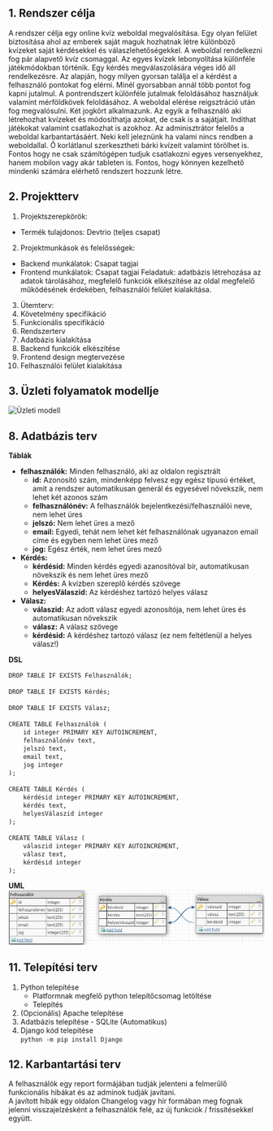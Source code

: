 ## 1. Rendszer célja

A rendszer célja egy online kvíz weboldal megvalósítása. Egy olyan felület biztosítása ahol az emberek saját maguk hozhatnak létre különböző kvízeket saját kérdésekkel és válaszlehetőségekkel. A weboldal rendelkezni fog pár alapvető kvíz csomaggal. Az egyes kvízek lebonyolítása különféle játékmódokban történik. Egy kérdés megválaszolására véges idő áll rendelkezésre. Az alapján, hogy milyen gyorsan találja el a kérdést a felhasználó pontokat fog elérni. Minél gyorsabban annál több pontot fog kapni jutalmul. A pontrendszert különféle jutalmak feloldásához használjuk valamint mérföldkövek feloldásához. A weboldal elérése reigsztráció után fog megvalósulni. Két jogkört alkalmazunk. Az egyik a felhasználó aki létrehozhat kvízeket és módosíthatja azokat, de csak is a sajátjait. Indíthat játékokat valamint csatlakozhat is azokhoz. Az adminisztrátor felelős a weboldal karbantartásáért. Neki kell jeleznünk ha valami nincs rendben a weboldallal. Ő korlátlanul szerkesztheti bárki kvízeit valamint törölhet is. Fontos hogy ne csak számítógépen tudjuk csatlakozni egyes versenyekhez, hanem mobilon vagy akár tableten is. Fontos, hogy könnyen kezelhető mindenki számára elérhető rendszert hozzunk létre.

## 2. Projektterv

1. Projektszerepkörök:
  * Termék tulajdonos: Devtrio (teljes csapat)
2. Projektmunkások és felelősségek:
  * Backend munkálatok: Csapat tagjai
  * Frontend munkálatok: Csapat tagjai Feladatuk: adatbázis létrehozása az adatok tárolásához, megfelelő funkciók elkészítése az oldal megfelelő működésének érdekében, felhasználói   felület kialakítása.
3. Ütemterv:
  1. Követelmény specifikáció
  2. Funkcionális specifikáció
  3. Rendszerterv
  4. Adatbázis kialakítása
  5. Backend funkciók elkészítése
  6. Frontend design megtervezése
  7. Felhasználói felület kialakítása

## 3. Üzleti folyamatok modellje

![Üzleti modell](../Dokumentacio/Képek/Umodell.PNG)

## 8. Adatbázis terv

**Táblák**
- **felhasználók:** Minden felhasználó, aki az oldalon regisztrált
  - **id:** Azonosító szám, mindenképp felvesz egy egész típusú értéket, amit a rendszer automatikusan generál és egyesével növekszik, nem lehet két azonos szám
  - **felhasználónév:** A felhasználók bejelentkezési/felhasználói neve, nem lehet üres
  - **jelszó:** Nem lehet üres a mező
  - **email:** Egyedi, tehát nem lehet két felhasználónak ugyanazon email címe és egyben nem lehet üres mező
  - **jog:** Egész érték, nem lehet üres mező
- **Kérdés:**
  - **kérdésid:** Minden kérdés egyedi azanosítóval bír, automatikusan növekszik és nem lehet üres mező
  - **Kérdés:** A kvízben szereplő kérdés szövege
  - **helyesVálaszid:** Az kérdéshez tartózó helyes válasz
- **Válasz:**
  - **válaszid:** Az adott válasz egyedi azonosítója, nem lehet üres és automatikusan növekszik
  - **válasz:** A válasz szövege
  - **kérdésid:** A kérdéshez tartozó válasz (ez nem feltétlenül a helyes válasz!)

**DSL**
```
DROP TABLE IF EXISTS Felhasználók;

DROP TABLE IF EXISTS Kérdés;

DROP TABLE IF EXISTS Válasz;

CREATE TABLE Felhasználók (
	id integer PRIMARY KEY AUTOINCREMENT,
	felhasználónév text,
	jelszó text,
	email text,
	jog integer
);

CREATE TABLE Kérdés (
	kérdésid integer PRIMARY KEY AUTOINCREMENT,
	kérdés text,
	helyesVálaszid integer
);

CREATE TABLE Válasz (
	válaszid integer PRIMARY KEY AUTOINCREMENT,
	válasz text,
	kérdésid integer
);

```
**UML**
<br>
![Adatbázis terv](../Dokumentacio/Képek/Adatbázis.PNG)

## 11. Telepítési terv

1. Python telepítése
   * Platformnak megfelő python telepítőcsomag letöltése
   * Telepítés
2. (Opcionális) Apache telepítése
3. Adatbázis telepítése - SQLite (Automatikus)
4. Django kód telepítése <br> ```python -m pip install Django```

## 12. Karbantartási terv

A felhasználók egy report formájában tudják jelenteni a felmerűlő funkcionális hibákat és az adminok tudják javítani. <br>
A javított hibák egy oldalon Changelog vagy hír formában meg fognak jelenni visszajelzésként a felhasználók felé, az új funkciók / frissítésekkel együtt.
